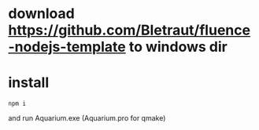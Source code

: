 # download https://github.com/Bletraut/fluence-nodejs-template to windows dir 
# install 

`npm i`

and run Aquarium.exe (Aquarium.pro for qmake)
